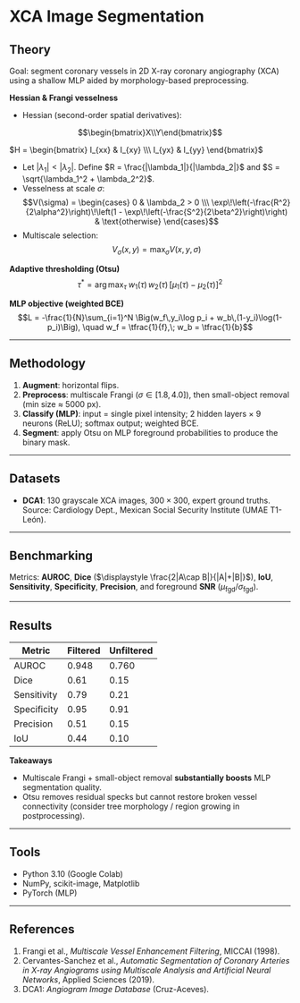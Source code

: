 # XCA Image Segmentation

## Theory
Goal: segment coronary vessels in 2D X-ray coronary angiography (XCA) using a shallow MLP aided by morphology-based preprocessing.

**Hessian & Frangi vesselness**
- Hessian (second-order spatial derivatives):
```math
\begin{bmatrix}X\\Y\end{bmatrix}
```
$H = \begin{bmatrix} I_{xx} & I_{xy} \\\ I_{yx} & I_{yy} \end{bmatrix}$
- Let $|\lambda_1| < |\lambda_2|$. Define $R = \frac{|\lambda_1|}{|\lambda_2|}$ and $S = \sqrt{\lambda_1^2 + \lambda_2^2}$.
- Vesselness at scale $\sigma$:
  $$V(\sigma) =
  \begin{cases}
  0 & \lambda_2 > 0 \\\
  \exp\!\left(-\frac{R^2}{2\alpha^2}\right)\!\left(1 - \exp\!\left(-\frac{S^2}{2\beta^2}\right)\right) & \text{otherwise}
  \end{cases}$$
- Multiscale selection:
  $$V_\sigma(x,y) = \max_{\sigma} V(x,y,\sigma)$$

**Adaptive thresholding (Otsu)**
$$\tau^* = \arg\max_{\tau}\; w_1(\tau)\,w_2(\tau)\,[\mu_1(\tau) - \mu_2(\tau)]^2$$

**MLP objective (weighted BCE)**
$$L = -\frac{1}{N}\sum_{i=1}^N \Big(w_f\,y_i\log p_i + w_b\,(1-y_i)\log(1-p_i)\Big), \quad
w_f = \tfrac{1}{f},\; w_b = \tfrac{1}{b}$$

---

## Methodology
1. **Augment**: horizontal flips.  
2. **Preprocess**: multiscale Frangi ($\sigma \in [1.8,4.0]$), then small-object removal (min size ≈ 5000 px).  
3. **Classify (MLP)**: input = single pixel intensity; 2 hidden layers × 9 neurons (ReLU); softmax output; weighted BCE.  
4. **Segment**: apply Otsu on MLP foreground probabilities to produce the binary mask.

---

## Datasets
- **DCA1**: 130 grayscale XCA images, $300\times300$, expert ground truths.  
  Source: Cardiology Dept., Mexican Social Security Institute (UMAE T1-León).

---

## Benchmarking
Metrics: **AUROC**, **Dice** ($\displaystyle \frac{2|A\cap B|}{|A|+|B|}$), **IoU**, **Sensitivity**, **Specificity**, **Precision**, and foreground **SNR** ($\mu_{\text{fgd}}/\sigma_{\text{fgd}}$).

---

## Results
| Metric       | Filtered | Unfiltered |
|--------------|----------|------------|
| AUROC        | 0.948    | 0.760      |
| Dice         | 0.61     | 0.15       |
| Sensitivity  | 0.79     | 0.21       |
| Specificity  | 0.95     | 0.91       |
| Precision    | 0.51     | 0.15       |
| IoU          | 0.44     | 0.10       |

**Takeaways**
- Multiscale Frangi + small-object removal **substantially boosts** MLP segmentation quality.
- Otsu removes residual specks but cannot restore broken vessel connectivity (consider tree morphology / region growing in postprocessing).

---

## Tools
- Python 3.10 (Google Colab)
- NumPy, scikit-image, Matplotlib
- PyTorch (MLP)

---

## References
1. Frangi et al., *Multiscale Vessel Enhancement Filtering*, MICCAI (1998).  
2. Cervantes-Sanchez et al., *Automatic Segmentation of Coronary Arteries in X-ray Angiograms using Multiscale Analysis and Artificial Neural Networks*, Applied Sciences (2019).  
3. DCA1: *Angiogram Image Database* (Cruz-Aceves).  
